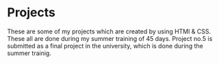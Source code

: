 # Projects
These are some of my projects which are created by using HTMl & CSS.
These all are done during my summer training of 45 days.
Project no.5 is submitted as a final project in the university, which is done during the summer trainig.
